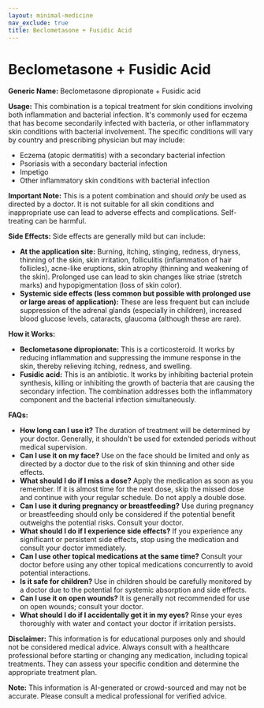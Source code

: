 ```yaml
---
layout: minimal-medicine
nav_exclude: true
title: Beclometasone + Fusidic Acid
---
```


# Beclometasone + Fusidic Acid

**Generic Name:** Beclometasone dipropionate + Fusidic acid

**Usage:** This combination is a topical treatment for skin conditions involving both inflammation and bacterial infection.  It's commonly used for eczema that has become secondarily infected with bacteria, or other inflammatory skin conditions with bacterial involvement.  The specific conditions will vary by country and prescribing physician but may include:

* Eczema (atopic dermatitis) with a secondary bacterial infection
* Psoriasis with a secondary bacterial infection
* Impetigo
* Other inflammatory skin conditions with bacterial infection

**Important Note:** This is a potent combination and should *only* be used as directed by a doctor. It is not suitable for all skin conditions and inappropriate use can lead to adverse effects and complications.  Self-treating can be harmful.


**Side Effects:**  Side effects are generally mild but can include:

* **At the application site:** Burning, itching, stinging, redness, dryness, thinning of the skin, skin irritation, folliculitis (inflammation of hair follicles), acne-like eruptions, skin atrophy (thinning and weakening of the skin).  Prolonged use can lead to skin changes like striae (stretch marks) and hypopigmentation (loss of skin color).
* **Systemic side effects (less common but possible with prolonged use or large areas of application):** These are less frequent but can include suppression of the adrenal glands (especially in children), increased blood glucose levels, cataracts, glaucoma (although these are rare).

**How it Works:**

* **Beclometasone dipropionate:** This is a corticosteroid. It works by reducing inflammation and suppressing the immune response in the skin, thereby relieving itching, redness, and swelling.
* **Fusidic acid:** This is an antibiotic. It works by inhibiting bacterial protein synthesis, killing or inhibiting the growth of bacteria that are causing the secondary infection.  The combination addresses both the inflammatory component and the bacterial infection simultaneously.

**FAQs:**

* **How long can I use it?**  The duration of treatment will be determined by your doctor.  Generally, it shouldn't be used for extended periods without medical supervision.
* **Can I use it on my face?** Use on the face should be limited and only as directed by a doctor due to the risk of skin thinning and other side effects.
* **What should I do if I miss a dose?** Apply the medication as soon as you remember. If it is almost time for the next dose, skip the missed dose and continue with your regular schedule. Do not apply a double dose.
* **Can I use it during pregnancy or breastfeeding?**  Use during pregnancy or breastfeeding should only be considered if the potential benefit outweighs the potential risks.  Consult your doctor.
* **What should I do if I experience side effects?**  If you experience any significant or persistent side effects, stop using the medication and consult your doctor immediately.
* **Can I use other topical medications at the same time?**  Consult your doctor before using any other topical medications concurrently to avoid potential interactions.
* **Is it safe for children?**  Use in children should be carefully monitored by a doctor due to the potential for systemic absorption and side effects.
* **Can I use it on open wounds?** It is generally not recommended for use on open wounds; consult your doctor.
* **What should I do if I accidentally get it in my eyes?** Rinse your eyes thoroughly with water and contact your doctor if irritation persists.


**Disclaimer:** This information is for educational purposes only and should not be considered medical advice. Always consult with a healthcare professional before starting or changing any medication, including topical treatments.  They can assess your specific condition and determine the appropriate treatment plan.


**Note:** This information is AI-generated or crowd-sourced and may not be accurate. Please consult a medical professional for verified advice.